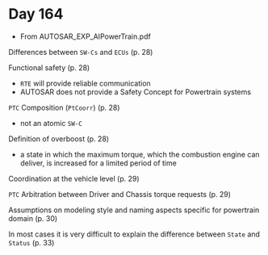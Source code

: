 # Day 164

* From AUTOSAR\_EXP\_AIPowerTrain.pdf

Differences between `SW-Cs` and `ECUs` (p. 28)

Functional safety (p. 28)
* `RTE` will provide reliable communication
* AUTOSAR does not provide a Safety Concept for Powertrain systems

`PTC` Composition (`PtCoorr`) (p. 28)
* not an atomic `SW-C`

Definition of overboost (p. 28)
* a state in which the maximum torque, which the combustion engine can deliver, is increased for a limited period of time

Coordination at the vehicle level (p. 29)

`PTC` Arbitration between Driver and Chassis torque requests (p. 29)

Assumptions on modeling style and naming aspects specific for powertrain domain (p. 30)

In most cases it is very difficult to explain the difference between `State` and `Status` (p. 33)

